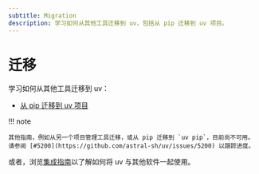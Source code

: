 ```yaml
---
subtitle: Migration
description: 学习如何从其他工具迁移到 uv，包括从 pip 迁移到 uv 项目。
---
```


# 迁移

学习如何从其他工具迁移到 uv：

- [从 pip 迁移到 uv 项目](./pip-to-project.md)

!!! note

    其他指南，例如从另一个项目管理工具迁移，或从 pip 迁移到 `uv pip`，目前尚不可用。请参阅 [#5200](https://github.com/astral-sh/uv/issues/5200) 以跟踪进度。

或者，浏览[集成指南](../integration/index.md)以了解如何将 uv 与其他软件一起使用。
